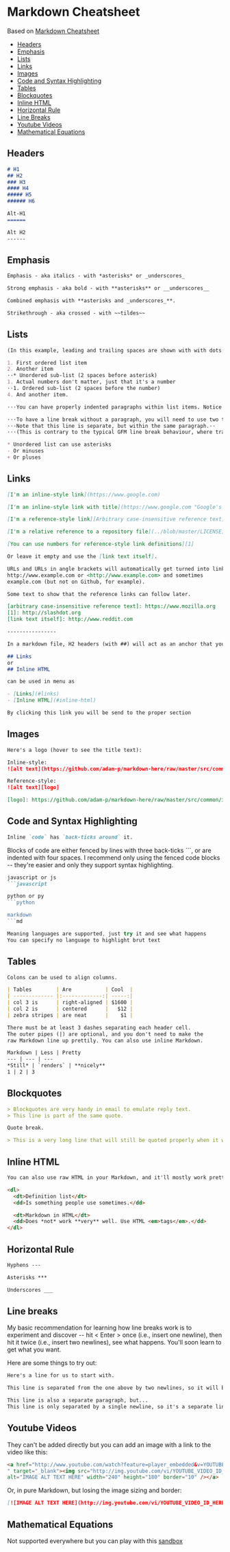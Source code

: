# Markdown Cheatsheet

Based on [Markdown Cheatsheet](https://github.com/adam-p/markdown-here/wiki/Markdown-Cheatsheet)

- [Headers](#headers)
- [Emphasis](#emphasis)
- [Lists](#lists)
- [Links](#links)
- [Images](#images)
- [Code and Syntax Highlighting](#code-and-syntax-highlighting)
- [Tables](#tables)
- [Blockquotes](#blockquotes)
- [Inline HTML](#inline-html)
- [Horizontal Rule](#horizontal-rule)
- [Line Breaks](#line-breaks)
- [Youtube Videos](#youtube-videos)
- [Mathematical Equations](#mathematical-equations)

## Headers

```md
# H1
## H2
### H3
#### H4
##### H5
###### H6

Alt-H1
======

Alt H2
------
```

## Emphasis

```md
Emphasis - aka italics - with *asterisks* or _underscores_

Strong emphasis - aka bold - with **asterisks** or __underscores__

Combined emphasis with **asterisks and _underscores_**.

Strikethrough - aka crossed - with ~~tildes~~
```

## Lists

```md
(In this example, leading and trailing spaces are shown with with dots: ⋅)

1. First ordered list item
2. Another item
⋅⋅* Unordered sub-list (2 spaces before asterisk)
1. Actual numbers don't matter, just that it's a number
⋅⋅1. Ordered sub-list (2 spaces before the number)
4. And another item.

⋅⋅⋅You can have properly indented paragraphs within list items. Notice the blank line above, and the leading spaces (at least one, but we'll use three here to also align the raw Markdown).

⋅⋅⋅To have a line break without a paragraph, you will need to use two trailing spaces.⋅⋅
⋅⋅⋅Note that this line is separate, but within the same paragraph.⋅⋅
⋅⋅⋅(This is contrary to the typical GFM line break behaviour, where trailing spaces are not required.)

* Unordered list can use asterisks
- Or minuses
+ Or pluses
```

## Links

```md
[I'm an inline-style link](https://www.google.com)

[I'm an inline-style link with title](https://www.google.com "Google's Homepage")

[I'm a reference-style link][Arbitrary case-insensitive reference text]

[I'm a relative reference to a repository file](../blob/master/LICENSE)

[You can use numbers for reference-style link definitions][1]

Or leave it empty and use the [link text itself].

URLs and URLs in angle brackets will automatically get turned into links.
http://www.example.com or <http://www.example.com> and sometimes
example.com (but not on Github, for example).

Some text to show that the reference links can follow later.

[arbitrary case-insensitive reference text]: https://www.mozilla.org
[1]: http://slashdot.org
[link text itself]: http://www.reddit.com

----------------

In a markdown file, H2 headers (with ##) will act as an anchor that you can use to generate menu like the one at the beginning of this file.

## Links
or
## Inline HTML

can be used in menu as

- [Links](#links)
- [Inline HTML](#inline-html)

By clicking this link you will be send to the proper section
```

## Images

```md
Here's a logo (hover to see the title text):

Inline-style:
![alt text](https://github.com/adam-p/markdown-here/raw/master/src/common/images/icon48.png "Logo Title Text 1")

Reference-style:
![alt text][logo]

[logo]: https://github.com/adam-p/markdown-here/raw/master/src/common/images/icon48.png "Logo Title Text 2"
```

## Code and Syntax Highlighting

```md
Inline `code` has `back-ticks around` it.
```

Blocks of code are either fenced by lines with three back-ticks ```, or are indented with four spaces. I recommend only using the fenced code blocks -- they're easier and only they support syntax highlighting.

```md
javascript or js
```javascript

python or py
```python

markdown
```md

Meaning languages are supported, just try it and see what happens
You can specify no language to highlight brut text
```

## Tables

```md
Colons can be used to align columns.

| Tables        | Are           | Cool  |
| ------------- |:-------------:| -----:|
| col 3 is      | right-aligned | $1600 |
| col 2 is      | centered      |   $12 |
| zebra stripes | are neat      |    $1 |

There must be at least 3 dashes separating each header cell.
The outer pipes (|) are optional, and you don't need to make the
raw Markdown line up prettily. You can also use inline Markdown.

Markdown | Less | Pretty
--- | --- | ---
*Still* | `renders` | **nicely**
1 | 2 | 3

```

## Blockquotes

```md
> Blockquotes are very handy in email to emulate reply text.
> This line is part of the same quote.

Quote break.

> This is a very long line that will still be quoted properly when it wraps. Oh boy let's keep writing to make sure this is long enough to actually wrap for everyone. Oh, you can *put* **Markdown** into a blockquote
```

## Inline HTML

```md
You can also use raw HTML in your Markdown, and it'll mostly work pretty well.

<dl>
  <dt>Definition list</dt>
  <dd>Is something people use sometimes.</dd>

  <dt>Markdown in HTML</dt>
  <dd>Does *not* work **very** well. Use HTML <em>tags</em>.</dd>
</dl>
```

## Horizontal Rule

```md
Hyphens ---

Asterisks ***

Underscores ___
```

## Line breaks

My basic recommendation for learning how line breaks work is to experiment and discover -- hit < Enter > once (i.e., insert one newline), then hit it twice (i.e., insert two newlines), see what happens. You'll soon learn to get what you want.

Here are some things to try out:

```md
Here's a line for us to start with.

This line is separated from the one above by two newlines, so it will be a *separate paragraph*.

This line is also a separate paragraph, but...
This line is only separated by a single newline, so it's a separate line in the *same paragraph*.
```

## Youtube Videos

They can't be added directly but you can add an image with a link to the video like this:

```md
<a href="http://www.youtube.com/watch?feature=player_embedded&v=YOUTUBE_VIDEO_ID_HERE
" target="_blank"><img src="http://img.youtube.com/vi/YOUTUBE_VIDEO_ID_HERE/0.jpg"
alt="IMAGE ALT TEXT HERE" width="240" height="180" border="10" /></a>
```

Or, in pure Markdown, but losing the image sizing and border:

```md
[![IMAGE ALT TEXT HERE](http://img.youtube.com/vi/YOUTUBE_VIDEO_ID_HERE/0.jpg)](http://www.youtube.com/watch?v=YOUTUBE_VIDEO_ID_HERE)
```

## Mathematical Equations

Not supported everywhere but you can play with this [sandbox](https://www.codecogs.com/latex/eqneditor.php)
